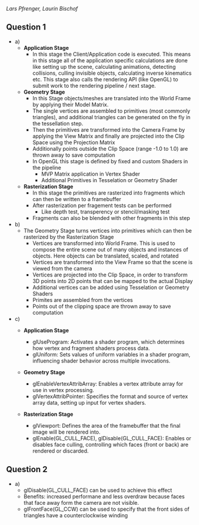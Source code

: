 
_Lars Pfrenger, Laurin Bischof_


## Question 1
- a)
	- **Application Stage**
		- In this stage the Client/Application code is executed. This means in this stage all of the application specific calculations are done like setting up the scene, calculating animations, detecting collisions, culling invisible objects, calculating inverse kinematics etc. This stage also calls the rendering API (like OpenGL) to submit work to the rendering pipeline / next stage.
	- **Geometry Stage**
		- In this Stage objects/meshes are translated into the World Frame by applying their Model Matrix. 
		- The single vertices are assembled to primitives (most commonly triangles), and additional triangles can be generated on the fly in the tessellation step.
		- Then the primitives are transformed into the Camera Frame by applying the View Matrix and finally are projected into the Clip Space using the Projection Matrix 
		- Additionally points outside the Clip Space (range -1.0 to 1.0) are thrown away to save computation 
		- In OpenGL this stage is defined by fixed and custom Shaders in the pipeline
			- MVP Matrix application in Vertex Shader
			- Additional Primitives in Tesselation or Geometry Shader
	- **Rasterization Stage**
		- In this stage the primitives are rasterized into fragments which can then be written to a framebuffer
		- After rasterization per fragement tests can be performed
			- Like depth test, transperency or stencil/masking test
		- Fragments can also be blended with other fragments in this step
- b)
	- The Geometry Stage turns vertices into primitives which can then be rasterized by the Rasterization Stage
		- Vertices are transformed into World Frame. This is used to compose the entire scene out of many objects and instances of objects. Here objects can be translated, scaled, and rotated
		- Vertices are transformed into the View Frame so that the scene is viewed from the camera
		- Vertices are projected into the Clip Space, in order to transform 3D points into 2D points that can be mapped to the actual Display 
		- Additional vertices can be added using Tesselation or Geometry Shaders
		- Primites are assembled from the vertices
		- Points out of the clipping space are thrown away to save computation
- c)
	- **Application Stage**
	    - glUseProgram: Activates a shader program, which determines how vertex and fragment shaders process data.
	    - glUniform: Sets values of uniform variables in a shader program, influencing shader behavior across multiple invocations.
	    
	- **Geometry Stage**
	    - glEnableVertexAttribArray: Enables a vertex attribute array for use in vertex processing.
	    - glVertexAttribPointer: Specifies the format and source of vertex array data, setting up input for vertex shaders.
	    
	- **Rasterization Stage**
	    - glViewport: Defines the area of the framebuffer that the final image will be rendered into.
	    - glEnable(GL_CULL_FACE), glDisable(GL_CULL_FACE): Enables or disables face culling, controlling which faces (front or back) are rendered or discarded.
		
## Question 2
- a)
	- glDisable(GL_CULL_FACE) can be used to achieve this effect
	- Benefits: increased performane and less overdraw because faces that face away form the camera are not visible.
	- glFrontFace(GL_CCW) can be used to specify that the front sides of triangles have a counterclockwise winding

